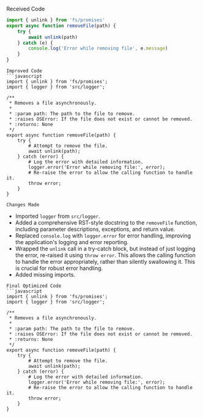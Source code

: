 Received Code
```javascript
import { unlink } from 'fs/promises'
export async function removeFile(path) {
    try {
        await unlink(path)
    } catch (e) {
        console.log('Error while removing file', e.message)
    }
}
```
```
Improved Code
```javascript
import { unlink } from 'fs/promises';
import { logger } from 'src/logger';

/**
 * Removes a file asynchronously.
 *
 * :param path: The path to the file to remove.
 * :raises OSError: If the file does not exist or cannot be removed.
 * :returns: None
 */
export async function removeFile(path) {
    try {
        # Attempt to remove the file.
        await unlink(path);
    } catch (error) {
        # Log the error with detailed information.
        logger.error('Error while removing file:', error);
        # Re-raise the error to allow the calling function to handle it.
        throw error;
    }
}
```
```
Changes Made
```
- Imported `logger` from `src/logger`.
- Added a comprehensive RST-style docstring to the `removeFile` function, including parameter descriptions, exceptions, and return value.
- Replaced `console.log` with `logger.error` for error handling, improving the application's logging and error reporting.
- Wrapped the `unlink` call in a try-catch block, but instead of just logging the error, re-raised it using `throw error`.  This allows the calling function to handle the error appropriately, rather than silently swallowing it.  This is crucial for robust error handling.
- Added missing imports.

```
Final Optimized Code
```javascript
import { unlink } from 'fs/promises';
import { logger } from 'src/logger';

/**
 * Removes a file asynchronously.
 *
 * :param path: The path to the file to remove.
 * :raises OSError: If the file does not exist or cannot be removed.
 * :returns: None
 */
export async function removeFile(path) {
    try {
        # Attempt to remove the file.
        await unlink(path);
    } catch (error) {
        # Log the error with detailed information.
        logger.error('Error while removing file:', error);
        # Re-raise the error to allow the calling function to handle it.
        throw error;
    }
}